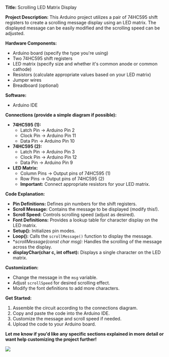 **Title:** Scrolling LED Matrix Display

**Project Description:**
This Arduino project utilizes a pair of 74HC595 shift registers to create a scrolling message display using an LED matrix. The displayed message can be easily modified and the scrolling speed can be adjusted.

**Hardware Components:**

* Arduino board (specify the type you're using)
* Two 74HC595 shift registers
* LED matrix (specify size and whether it's common anode or common cathode)
* Resistors (calculate appropriate values based on your LED matrix)
* Jumper wires
* Breadboard (optional)

**Software:**

* Arduino IDE

**Connections (provide a simple diagram if possible):**

* **74HC595 (1):**
  * Latch Pin -> Arduino Pin 2 
  * Clock Pin -> Arduino Pin 11
  * Data Pin -> Arduino Pin 10
* **74HC595 (2):**
  * Latch Pin -> Arduino Pin 3 
  * Clock Pin -> Arduino Pin 12
  * Data Pin -> Arduino Pin 9
* **LED Matrix:**
   * Column Pins -> Output pins of 74HC595 (1)
   * Row Pins -> Output pins of 74HC595 (2)
   * **Important:** Connect appropriate resistors for your LED matrix.

**Code Explanation:**

* **Pin Definitions:** Defines pin numbers for the shift registers.
* **Scroll Message:** Contains the message to be displayed (modify this!).
* **Scroll Speed:**  Controls scrolling speed (adjust as desired).
* **Font Definitions:** Provides a lookup table for character display on the LED matrix.
* **Setup():** Initializes pin modes.
* **Loop():** Calls the `scrollMessage()` function to display the message.
* **scrollMessage(const char *msg):** Handles the scrolling of the message across the display.
* **displayChar(char c, int offset):** Displays a single character on the LED matrix.

**Customization:**

* Change the message in the `msg` variable.
* Adjust `scrollSpeed` for desired scrolling effect.
* Modify the font definitions to add more characters.

**Get Started:**

1. Assemble the circuit according to the connections diagram.
2. Copy and paste the code into the Arduino IDE.
3. Customize the message and scroll speed if needed.
4. Upload the code to your Arduino board.

**Let me know if you'd like any specific sections explained in more detail or want help customizing the project further!** 

![](Assembled_test_project.jpeg)
